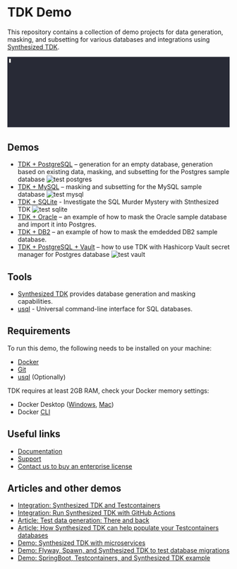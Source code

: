 # TDK Demo

This repository contains a collection of demo projects for data generation, masking, and subsetting for various databases and integrations using [Synthesized TDK](https://docs.synthesized.io/tdk/latest/?utm_source=github&utm_medium=devrel&utm_campaign=datagen).

![generation from scratch demo](postgres/generation_from_scratch.gif)


## Demos
- [TDK + PostgreSQL](postgres/README.md) – generation for an empty database, generation based on existing data, masking, and subsetting for the Postgres sample database ![test postgres](https://github.com/synthesized-io/tdk-demo/actions/workflows/test_postgres.yml/badge.svg)
- [TDK + MySQL](mysql/README.md) – masking and subsetting for the MySQL sample database ![test mysql](https://github.com/synthesized-io/tdk-demo/actions/workflows/test_mysql.yml/badge.svg)
- [TDK + SQLite](sqlite/README.md) - Investigate the SQL Murder Mystery with Stnthesized TDK ![test sqlite](https://github.com/synthesized-io/tdk-demo/actions/workflows/test_sqlite.yml/badge.svg)
- [TDK + Oracle](oracle/README.md) – an example of how to mask the Oracle sample database and import it into Postgres. 
- [TDK + DB2](db2/README.md) – an example of how to mask the emdedded DB2 sample database.
- [TDK + PostgreSQL + Vault](vault/README.md) – how to use TDK with Hashicorp Vault secret manager for Postgres database ![test vault](https://github.com/synthesized-io/tdk-demo/actions/workflows/test_vault.yml/badge.svg)


## Tools

- [Synthesized TDK](https://docs.synthesized.io/tdk/latest/?utm_source=github&utm_medium=devrel&utm_campaign=datagen) provides database generation and masking capabilities.
- [usql](https://github.com/xo/usql) - Universal command-line interface for SQL databases.


## Requirements

To run this demo, the following needs to be installed on your machine:
- [Docker](https://docs.docker.com/get-docker)
- [Git](https://github.com/git-guides/install-git)
- [usql](https://github.com/xo/usql) (Optionally)


TDK requires at least 2GB RAM, check your Docker memory settings:
- Docker Desktop ([Windows](https://docs.docker.com/desktop/settings/windows), [Mac](https://docs.docker.com/desktop/settings/mac))
- Docker [CLI](https://docs.docker.com/config/containers/resource_constraints)


## Useful links

- [Documentation](https://docs.synthesized.io/tdk/latest)
- [Support](https://docs.synthesized.io/tdk/latest/support)
- [Contact us to buy an enterprise license](https://www.synthesized.io/contact-sales)


## Articles and other demos

- [Integration: Synthesized TDK and Testcontainers](https://github.com/synthesized-io/tdk-tc)
- [Integration: Run Synthesized TDK with GitHub Actions](https://github.com/synthesized-io/tdk-gha)
- [Article: Test data generation: There and back](https://www.synthesized.io/post/test-data-generation-there-and-back)
- [Article: How Synthesized TDK can help populate your Testcontainers databases](https://www.synthesized.io/post/how-synthesized-can-help-populate-your-testcontainers-databases)
- [Demo: Synthesized TDK with microservices](https://github.com/synthesized-io/tdk-microservices-demo)
- [Demo: Flyway, Spawn, and Synthesized TDK to test database migrations](https://github.com/synthesized-io/flyway-spawn-demo)
- [Demo: SpringBoot, Testcontainers, and Synthesized TDK example](https://github.com/synthesized-io/springjdbc-tc-tdk)
